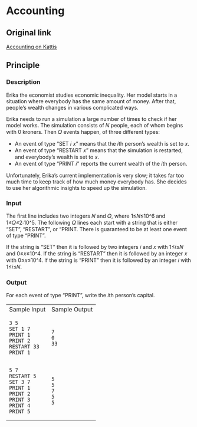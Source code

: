 # Accounting

## Original link

[Accounting on Kattis](https://open.kattis.com/problems/bokforing)

## Principle

### Description

Erika the economist studies economic inequality. Her model starts in a situation where everybody has the same amount of money. After that, people’s wealth changes in various complicated ways.

Erika needs to run a simulation a large number of times to check if her model works. The simulation consists of 𝑁 people, each of whom begins with 0 kroners. Then 𝑄 events happen, of three different types:

* An event of type “SET 𝑖 𝑥” means that the 𝑖th person’s wealth is set to 𝑥.
* An event of type “RESTART 𝑥” means that the simulation is restarted, and everybody’s wealth is set to 𝑥.  
* An event of type “PRINT 𝑖” reports the current wealth of the 𝑖th person.  

Unfortunately, Erika’s current implementation is very slow; it takes far too much time to keep track of how much money everybody has. She decides to use her algorithmic insights to speed up the simulation.

### Input

The first line includes two integers 𝑁 and 𝑄, where 1≤𝑁≤10^6 and 1≤𝑄≤2⋅10^5. The following 𝑄 lines each start with a string that is either “SET”, “RESTART”, or “PRINT. There is guaranteed to be at least one event of type “PRINT”.

If the string is “SET” then it is followed by two integers 𝑖 and 𝑥 with 1≤𝑖≤𝑁 and 0≤𝑥≤10^4. If the string is “RESTART” then it is followed by an integer 𝑥 with 0≤𝑥≤10^4. If the string is “PRINT” then it is followed by an integer 𝑖 with 1≤𝑖≤𝑁.

### Output

For each event of type “PRINT”, write the 𝑖th person’s capital.

<table>
<tr>
<td>Sample Input</td><td>Sample Output</td>
</tr>
<tr>
<td>

```
3 5
SET 1 7
PRINT 1
PRINT 2
RESTART 33
PRINT 1
```
</td>
<td>

```
7
0
33
```
</td>
</tr>
</tr>
<tr>
<td>

```
5 7
RESTART 5
SET 3 7
PRINT 1
PRINT 2
PRINT 3
PRINT 4
PRINT 5
```
</td>
<td>

```
5
5
7
5
5
```
</td>
</tr>
</table>
